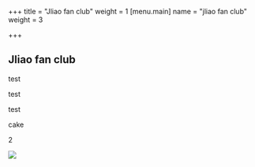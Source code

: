 +++
title = "Jliao fan club"
weight = 1
[menu.main]
name = "jliao fan club"
weight = 3

+++
## Jliao fan club

test

test

test

cake

2

![](/uploads/microsoftteams-image-4.png)